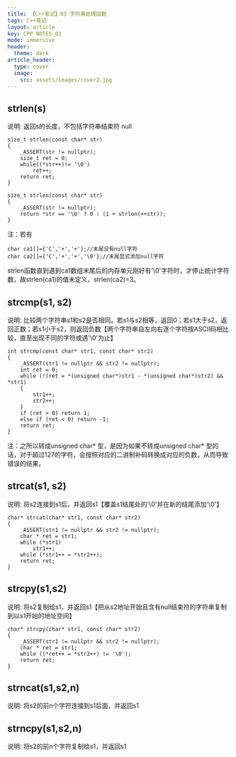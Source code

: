 ```yaml
---
title: 【C++笔记】03 字符串处理函数
tags: C++笔记
layout: article
key: CPP_NOTES_03
mode: immersive
header:
  theme: dark
article_header:
  type: cover
  image:
    src: assets/images/cover2.jpg
---
```


## strlen(s)

说明: 返回s的长度，不包括字符串结束符 null

	size_t strlen(const char* str)
    {
    	_ASSERT(str != nullptr);
    	size_t ret = 0;
    	while((*str++)!= '\0')
    		ret++;
    	return ret;
    }
    
    size_t strlen(const char* str)
    {
    	_ASSERT(str != nullptr);
    	return *str == '\0' ? 0 : (1 + strlen(++str));
    }

注：若有

    char ca1[]={'C','+','+'};//末尾没有null字符
    char ca2[]={'C','+','+','\0'};//末尾显式添加null字符

strlen函数直到遇到ca1数组末尾后的内存单元刚好有'\0'字符时，才停止统计字符数，故strlen(ca1)的值未定义，strlen(ca2)=3。

## strcmp(s1, s2)

说明: 比较两个字符串s1和s2是否相同。若s1与s2相等，返回0；若s1大于s2，返回正数；若s1小于s2，则返回负数【两个字符串自左向右逐个字符按ASCII码相比较，直至出现不同的字符或遇'\0'为止】

	int strcmp(const char* str1, const char* str2)
    {
    	_ASSERT(str1 != nullptr && str2 != nullptr);
    	int ret = 0;
    	while (!(ret = *(unsigned char*)str1 - *(unsigned char*)str2) && *str1)
    	{
    		str1++;
    		str2++;
    	}
    	if (ret > 0) return 1;
    	else if (ret < 0) return -1;
    	return ret;
    }

注：之所以转成unsigned char* 型，是因为如果不转成unsigned char* 型的话，对于超过127的字符，会按照对应的二进制补码转换成对应的负数，从而导致错误的结果。

## strcat(s1, s2)

说明: 将s2连接到s1后，并返回s1【覆盖s1结尾处的'\0'并在新的结尾添加'\0'】

	char* strcat(char* str1, const char* str2)
    {
    	_ASSERT(str1 != nullptr && str2 != nullptr);
    	char * ret = str1;
    	while (*str1)
    		str1++;
    	while (*str1++ = *str2++);
    	return ret;
    }

## strcpy(s1,s2)

说明: 将s2复制给s1，并返回s1【把从s2地址开始且含有null结束符的字符串复制到以s1开始的地址空间】

	char* strcpy(char* str1, const char* str2)
    {
    	_ASSERT(str1 != nullptr && str2 != nullptr);
    	char * ret = str1;
    	while ((*ret++ = *str2++) != '\0');
    	return ret;
    }

## strncat(s1,s2,n)

说明: 将s2的前n个字符连接到s1后面，并返回s1

## strncpy(s1,s2,n)

说明: 将s2的前n个字符复制给s1，并返回s1